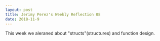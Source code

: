 ```yaml
---
layout: post
title: Jerimy Perez's Weekly Reflection 08
date: 2018-11-9
---
```


This week we aleraned about "structs"(structures) and function design.
